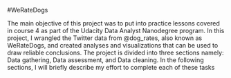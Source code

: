 #WeRateDogs

The main objective of this project was to put into practice lessons covered in course 4 as part
of the Udacity Data Analyst Nanodegree program. In this project, I wrangled the Twitter data
from @dog_rates, also known as WeRateDogs, and created analyses and visualizations that
can be used to draw reliable conclusions. The project is divided into three sections namely:
Data gathering, Data assessment, and Data cleaning. In the following sections, I will briefly
describe my effort to complete each of these tasks

